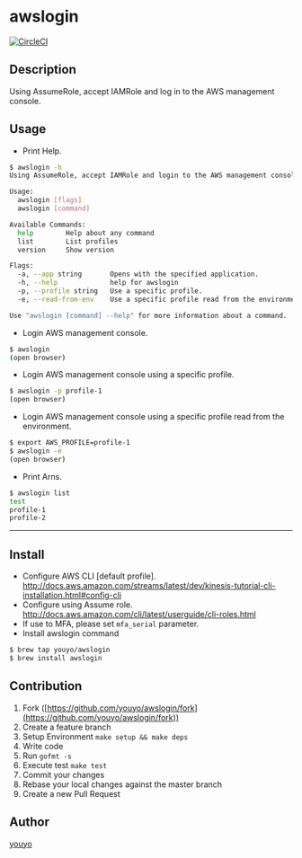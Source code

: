 # awslogin

[![CircleCI](https://circleci.com/gh/youyo/awslogin.svg?style=svg)](https://circleci.com/gh/youyo/awslogin)

## Description

Using AssumeRole, accept IAMRole and log in to the AWS management console.

## Usage

- Print Help.

```bash
$ awslogin -h
Using AssumeRole, accept IAMRole and login to the AWS management console.

Usage:
  awslogin [flags]
  awslogin [command]

Available Commands:
  help        Help about any command
  list        List profiles
  version     Show version

Flags:
  -a, --app string       Opens with the specified application.
  -h, --help             help for awslogin
  -p, --profile string   Use a specific profile.
  -e, --read-from-env    Use a specific profile read from the environment. [$AWS_PROFILE]

Use "awslogin [command] --help" for more information about a command.
```

- Login AWS management console.

```bash
$ awslogin
(open browser)
```

- Login AWS management console using a specific profile.

```bash
$ awslogin -p profile-1
(open browser)
```

- Login AWS management console using a specific profile read from the environment.

```bash
$ export AWS_PROFILE=profile-1
$ awslogin -e
(open browser)
```

- Print Arns.

```bash
$ awslogin list
test
profile-1
profile-2
```

---

## Install

- Configure AWS CLI [default profile]. http://docs.aws.amazon.com/streams/latest/dev/kinesis-tutorial-cli-installation.html#config-cli
- Configure using Assume role. http://docs.aws.amazon.com/cli/latest/userguide/cli-roles.html
- If use to MFA, please set `mfa_serial` parameter.
- Install awslogin command

```bash
$ brew tap youyo/awslogin
$ brew install awslogin
```

## Contribution

1. Fork ([https://github.com/youyo/awslogin/fork](https://github.com/youyo/awslogin/fork))
1. Create a feature branch
1. Setup Environment `make setup && make deps`
1. Write code
1. Run `gofmt -s`
1. Execute test `make test`
1. Commit your changes
1. Rebase your local changes against the master branch
1. Create a new Pull Request

## Author

[youyo](https://github.com/youyo)
